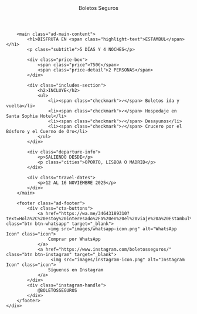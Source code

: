 <!DOCTYPE html>
<html lang="es">
<head>
    <meta charset="UTF-8">
    <meta name="viewport" content="width=device-width, initial-scale=1.0">
    <title>Disfruta en Estambul - Boletos Seguros</title>
    <link rel="stylesheet" href="style.css">
    </head>
<body>
    <div class="advertisement-container">
        <header class="ad-header">
            <div class="logo">Boletos Seguros</div>
        </header>

        <main class="ad-main-content">
            <h1>DISFRUTA EN <span class="highlight-text">ESTAMBUL</span></h1>
            <p class="subtitle">5 DÍAS Y 4 NOCHES</p>

            <div class="price-box">
                <span class="price">750€</span>
                <span class="price-detail">2 PERSONAS</span>
            </div>

            <div class="includes-section">
                <h2>INCLUYE</h2>
                <ul>
                    <li><span class="checkmark">✓</span> Boletos ida y vuelta</li>
                    <li><span class="checkmark">✓</span> Hospedaje en Santa Sophia Hotel</li>
                    <li><span class="checkmark">✓</span> Desayunos</li>
                    <li><span class="checkmark">✓</span> Crucero por el Bósforo y el Cuerno de Oro</li>
                </ul>
            </div>

            <div class="departure-info">
                <p>SALIENDO DESDE</p>
                <p class="cities">OPORTO, LISBOA O MADRID</p>
            </div>

            <div class="travel-dates">
                <p>12 AL 16 NOVIEMBRE 2025</p>
            </div>
        </main>

        <footer class="ad-footer">
            <div class="cta-buttons">
                <a href="https://wa.me/34643189310?text=Hola%2C%20estoy%20interesado%2Fa%20en%20el%20viaje%20a%20Estambul%20de%205%20d%C3%ADas%20por%20750%E2%82%AC%20para%202%20personas." class="btn btn-whatsapp" target="_blank">
                    <img src="images/whatsapp-icon.png" alt="WhatsApp Icon" class="icon">
                    Comprar por WhatsApp
                </a>
                <a href="https://www.instagram.com/boletosseguros/" class="btn btn-instagram" target="_blank">
                     <img src="images/instagram-icon.png" alt="Instagram Icon" class="icon">
                    Síguenos en Instagram
                </a>
            </div>
            <div class="instagram-handle">
                @BOLETOSSEGUROS
            </div>
        </footer>
    </div>
</body>
</html>
